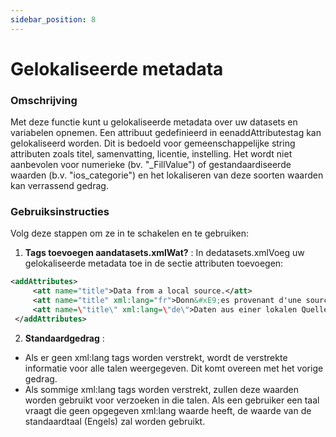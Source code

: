 ```yaml
---
sidebar_position: 8
---
```

# Gelokaliseerde metadata

### Omschrijving
Met deze functie kunt u gelokaliseerde metadata over uw datasets en variabelen opnemen. Een attribuut gedefinieerd in eenaddAttributestag kan gelokaliseerd worden. Dit is bedoeld voor gemeenschappelijke string attributen zoals titel, samenvatting, licentie, instelling. Het wordt niet aanbevolen voor numerieke (bv. "_FillValue") of gestandaardiseerde waarden (b.v. "ios_categorie") en het lokaliseren van deze soorten waarden kan verrassend gedrag.

### Gebruiksinstructies
Volg deze stappen om ze in te schakelen en te gebruiken:

1.  **Tags toevoegen aandatasets.xmlWat?** :
In dedatasets.xmlVoeg uw gelokaliseerde metadata toe in de sectie attributen toevoegen:
   ```xml
   <addAttributes>
        <att name="title">Data from a local source.</att>
        <att name="title" xml:lang="fr">Donn&#xE9;es provenant d'une source locale.</att>
        <att name=\"title\" xml:lang=\"de\">Daten aus einer lokalen Quelle.</att>
    </addAttributes>
   ```

2.  **Standaardgedrag** :
   - Als er geen xml:lang tags worden verstrekt, wordt de verstrekte informatie voor alle talen weergegeven. Dit komt overeen met het vorige gedrag.
   - Als sommige xml:lang tags worden verstrekt, zullen deze waarden worden gebruikt voor verzoeken in die talen. Als een gebruiker een taal vraagt die geen opgegeven xml:lang waarde heeft, de waarde van de standaardtaal (Engels) zal worden gebruikt.
